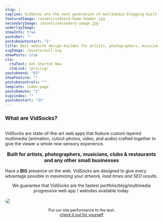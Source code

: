 ```yaml
---
slug: /
tagline: VidSocks are the next generation of multimedia blogging built into the fastest cloud=based web apps available today.
featuredImage: /assets/vidsock-home-header.jpg
secondaryImage: /assets/secondary-image.jpg
underlayImage: 
showInfo: true
youtuber: ""
youtubeautostart: "1"
title: Best website design builder for artists, photographers, musicians, clubs/restaurants and other small businesses
svgImage: /assets/null.svg
showPosts: true
cta:
  ctaText: Get Started Now
  ctaLink: /pricing/
youtubeend: "63"
showFeature: ""
youtubecontrols: ""
template: index-page
youtubemute: "1"
svgzindex: ""
youtubestart: "33"
---
```

<h2 style="font-weight:bold; font-size:125%;">What are VidSocks?</h2>
<br />
VidSocks are state-of-the-art web apps that feature custom layered multimedia (animation, cutout-photos, video, and audio) crafted together to give the viewer a whole new sensory experience.

<h3 style="font-weight:bold; font-size:115%; margin:1rem 0; text-align:center"> Built for artists, photographers, musicians, clubs &amp; restaurants and any other small businesses</h3>

 Have a <strong>BIG</strong> presence on the web. VidSocks are designed to give every advantage possible in <em>maximizing your artwork, load times and SEO results</em>.




<div style="text-align:center;">We guarantee that VidSocks are the fastest portfolio/blog/multimedia progressive web app / websites available today.</div>

<br />
<div style="width:; display: flex; flex-direction:column; justify-content: center; padding:0 0 0 0; font-size:.8rem; text-align:center;"><img src="/assets/LIGHTHOUSE-100s-SCORE.png" style="max-width:; border-radius:12px;" /><br />Put our site performance to the test: <a style="text-decoration:underline;" href="https://googlechrome.github.io/lighthouse/viewer/?psiurl=https://vidsock.com%2F&amp;strategy=mobile&amp;category=performance&amp;category=accessibility&amp;category=best-practices&amp;category=seo&amp;category=pwa&amp;utm_source=lh-chrome-ext" target="_blank" rel="noreferrer">check it out for yourself</a> </div>

<!-- ## With each winning bid, you not only get to take home your new VidSock, but you will also get your very own copy of the <strong>VidSock NFT Marketing Platform™</strong> to make and market your own VidSocks. -->